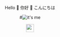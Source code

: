 <div align='center'>

Hello :strawberry: 你好 :strawberry: こんにちは

</div>

<div align='center'>

#![it's me](readme.gif)

</div>
<div align='center'>
<a href='www.linkedin.com/in/zhichao-xu-0b2898176/'>
    <img width="26" height="26" src="https://img.icons8.com/metro/26/000000/linkedin.png"/>
</a>
</a>
</div>

